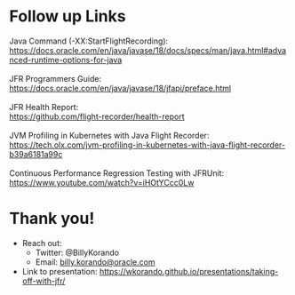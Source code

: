 # Follow up Links
Java Command (-XX:StartFlightRecording):<br/>
https://docs.oracle.com/en/java/javase/18/docs/specs/man/java.html#advanced-runtime-options-for-java<br/><br/>
JFR Programmers Guide:<br/>
https://docs.oracle.com/en/java/javase/18/jfapi/preface.html <br/><br/>
JFR Health Report: <br/>
https://github.com/flight-recorder/health-report<br/><br/>
JVM Profiling in Kubernetes with Java Flight Recorder:<br/>
https://tech.olx.com/jvm-profiling-in-kubernetes-with-java-flight-recorder-b39a6181a99c<br/><br/>
Continuous Performance Regression Testing with JFRUnit:<br/>
https://www.youtube.com/watch?v=iHOtYCcc0Lw <br/>


>>
# Thank you!

* Reach out:
    * Twitter: @BillyKorando
    * Email: billy.korando@oracle.com
* Link to presentation: https://wkorando.github.io/presentations/taking-off-with-jfr/


